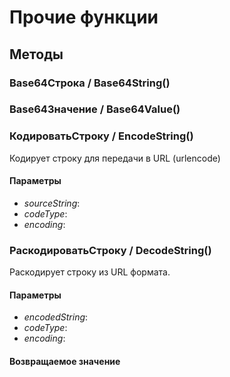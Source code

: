 
# Прочие функции
## Методы
    
### Base64Строка / Base64String()
    
### Base64Значение / Base64Value()
    
### КодироватьСтроку / EncodeString()
    
    
    
Кодирует строку для передачи в URL (urlencode)


  
  
#### Параметры

* *sourceString*: 
* *codeType*: 
* *encoding*: 
### РаскодироватьСтроку / DecodeString()
    
    
    
Раскодирует строку из URL формата.


  
  
#### Параметры

* *encodedString*: 
* *codeType*: 
* *encoding*: 
#### Возвращаемое значение
